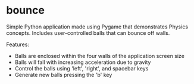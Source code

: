 # bounce

Simple Python application made using Pygame that demonstrates Physics concepts. Includes user-controlled balls that can bounce off walls.

Features:
- Balls are enclosed within the four walls of the application screen size
- Balls will fall with increasing acceleration due to gravity
- Control the balls using 'left', 'right', and spacebar keys
- Generate new balls pressing the 'b' key
